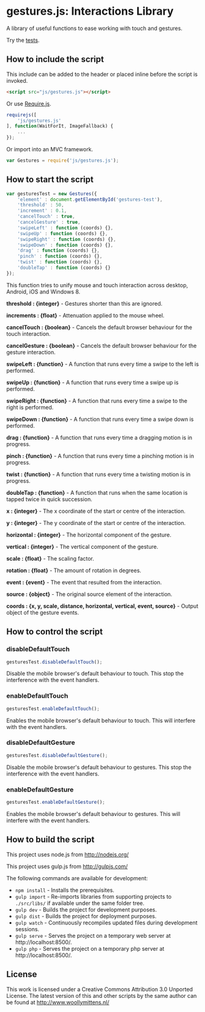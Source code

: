 # gestures.js: Interactions Library

A library of useful functions to ease working with touch and gestures.

Try the <a href="http://www.woollymittens.nl/default.php?url=useful-gestures">tests</a>.

## How to include the script

This include can be added to the header or placed inline before the script is invoked.

```html
<script src="js/gestures.js"></script>
```

Or use [Require.js](https://requirejs.org/).

```js
requirejs([
	'js/gestures.js'
], function(WaitForIt, ImageFallback) {
	...
});
```

Or import into an MVC framework.

```js
var Gestures = require('js/gestures.js');
```

## How to start the script

```javascript
var gesturesTest = new Gestures({
	'element' : document.getElementById('gestures-test'),
	'threshold' : 50,
	'increment' : 0.1,
	'cancelTouch' : true,
	'cancelGesture' : true,
	'swipeLeft' : function (coords) {},
	'swipeUp' : function (coords) {},
	'swipeRight' : function (coords) {},
	'swipeDown' : function (coords) {},
	'drag' : function (coords) {},
	'pinch' : function (coords) {},
	'twist' : function (coords) {},
	'doubleTap' : function (coords) {}
});
```

This function tries to unify mouse and touch interaction across desktop, Android, iOS and Windows 8.

**threshold : {integer}** - Gestures shorter than this are ignored.

**increments : {float}** - Attenuation applied to the mouse wheel.

**cancelTouch : {boolean}** - Cancels the default browser behaviour for the touch interaction.

**cancelGesture : {boolean}** - Cancels the default browser behaviour for the gesture interaction.

**swipeLeft : {function}** - A function that runs every time a swipe to the left is performed.

**swipeUp : {function}** - A function that runs every time a swipe up is performed.

**swipeRight : {function}** - A function that runs every time a swipe to the right is performed.

**swipeDown : {function}** - A function that runs every time a swipe down is performed.

**drag : {function}** - A function that runs every time a dragging motion is in progress.

**pinch : {function}** - A function that runs every time a pinching motion is in progress.

**twist : {function}** - A function that runs every time a twisting motion is in progress.

**doubleTap : {function}** - A function that runs when the same location is tapped twice in quick succession.

**x : {integer}** - The x coordinate of the start or centre of the interaction.

**y : {integer}** - The y coordinate of the start or centre of the interaction.

**horizontal : {integer}** - The horizontal component of the gesture.

**vertical : {integer}** - The vertical component of the gesture.

**scale : {float}** - The scaling factor.

**rotation : {float}** - The amount of rotation in degrees.

**event : {event}** - The event that resulted from the interaction.

**source : {object}** - The original source element of the interaction.

**coords : {x, y, scale, distance, horizontal, vertical, event, source}** - Output object of the gesture events.

## How to control the script

### disableDefaultTouch

```javascript
gesturesTest.disableDefaultTouch();
```

Disable the mobile browser's default behaviour to touch. This stop the interference with the event handlers.

### enableDefaultTouch

```javascript
gesturesTest.enableDefaultTouch();
```

Enables the mobile browser's default behaviour to touch. This will interfere with the event handlers.

### disableDefaultGesture

```javascript
gesturesTest.disableDefaultGesture();
```

Disable the mobile browser's default behaviour to gestures. This stop the interference with the event handlers.

### enableDefaultGesture

```javascript
gesturesTest.enableDefaultGesture();
```

Enables the mobile browser's default behaviour to gestures. This will interfere with the event handlers.

## How to build the script

This project uses node.js from http://nodejs.org/

This project uses gulp.js from http://gulpjs.com/

The following commands are available for development:
+ `npm install` - Installs the prerequisites.
+ `gulp import` - Re-imports libraries from supporting projects to `./src/libs/` if available under the same folder tree.
+ `gulp dev` - Builds the project for development purposes.
+ `gulp dist` - Builds the project for deployment purposes.
+ `gulp watch` - Continuously recompiles updated files during development sessions.
+ `gulp serve` - Serves the project on a temporary web server at http://localhost:8500/.
+ `gulp php` - Serves the project on a temporary php server at http://localhost:8500/.

## License

This work is licensed under a Creative Commons Attribution 3.0 Unported License. The latest version of this and other scripts by the same author can be found at http://www.woollymittens.nl/
